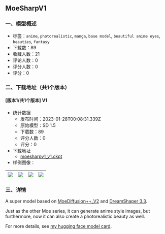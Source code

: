 ## MoeSharpV1
### 一、模型概述

- 标签：`anime`, `photorealistic`, `manga`, `base model`, `beautiful anime eyes`, `beauties`, `fantasy`
- 下载数：89
- 收藏人数：21
- 评论人数：0
- 评分人数：0
- 评分：0

### 二、下载地址（共1个版本）

#### [版本1/共1个版本] V1

- 统计数据
  - 发布时间：2023-01-28T00:08:31.339Z
  - 原始模型：SD 1.5
  - 下载数：89
  - 评分人数：0
  - 评分：0
- 下载地址
  - [moesharpv1_v1.ckpt](https://civitai.com/api/download/models/5688)
- 样例图像：

| <img src="https://image.civitai.com/xG1nkqKTMzGDvpLrqFT7WA/3afd2609-3d30-407c-c1f2-50e2e10f3800/width=450/46452.jpeg" /> | <img src="https://image.civitai.com/xG1nkqKTMzGDvpLrqFT7WA/81519c6d-d8bc-42b3-99b6-f1d8e5e7bd00/width=450/46460.jpeg" /> | <img src="https://image.civitai.com/xG1nkqKTMzGDvpLrqFT7WA/4543733e-5be5-4311-a745-3d1b3e806b00/width=450/46459.jpeg" /> | <img src="https://image.civitai.com/xG1nkqKTMzGDvpLrqFT7WA/3b01b6f1-e65d-43a9-fafc-9925df6af000/width=450/46458.jpeg" /> |
| ---- | ---- | ---- | ---- |


### 三、详情
<p>A super model based on <a target="_blank" rel="ugc" href="https://civitai.com/models/4919/moediffusionv2">MoeDiffusion++_V2</a> and <a target="_blank" rel="ugc" href="https://civitai.com/models/4384/dreamshaper">DreamShaper 3.3</a>.</p><p>Just as the other Moe series, it can generate anime style images, but furthermore, now it can also create a photorealistic beauty as well.</p><p></p><p>For more details, see <a target="_blank" rel="ugc" href="https://huggingface.co/ThePioneer/MoeSharpV1">my hugging face model card</a>.</p>